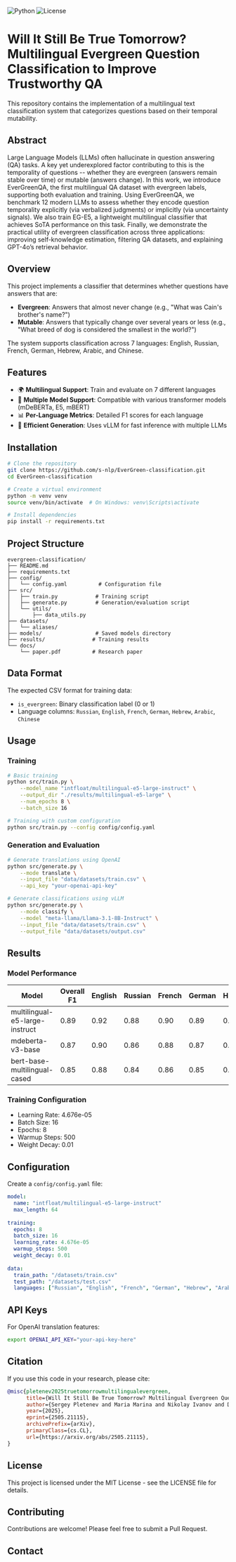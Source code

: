 ![Python](https://img.shields.io/badge/python-3.8+-blue.svg)
![License](https://img.shields.io/badge/license-MIT-green.svg)

# Will It Still Be True Tomorrow? Multilingual Evergreen Question Classification to Improve Trustworthy QA

This repository contains the implementation of a multilingual text classification system that categorizes questions based on their temporal mutability.

## Abstract

Large Language Models (LLMs) often hallucinate in question answering (QA) tasks. A key yet underexplored factor contributing to this is the temporality of questions -- whether they are evergreen (answers remain stable over time) or mutable (answers change). In this work, we introduce EverGreenQA, the first multilingual QA dataset with evergreen labels, supporting both evaluation and training.
Using EverGreenQA, we benchmark 12 modern LLMs to assess whether they encode question temporality explicitly (via verbalized judgments) or implicitly (via uncertainty signals). We also train EG-E5, a lightweight multilingual classifier that achieves SoTA performance on this task. Finally, we demonstrate the practical utility of evergreen classification across three applications: improving self-knowledge estimation, filtering QA datasets, and explaining GPT-4o’s retrieval behavior.

## Overview

This project implements a classifier that determines whether questions have answers that are:
- **Evergreen**: Answers that almost never change (e.g., "What was Cain's brother's name?")
- **Mutable**: Answers that typically change over several years or less (e.g., "What breed of dog is considered the smallest in the world?")

The system supports classification across 7 languages: English, Russian, French, German, Hebrew, Arabic, and Chinese.

## Features

- 🌍 **Multilingual Support**: Train and evaluate on 7 different languages
- 🤖 **Multiple Model Support**: Compatible with various transformer models (mDeBERTa, E5, mBERT)
- 📊 **Per-Language Metrics**: Detailed F1 scores for each language
- 🚀 **Efficient Generation**: Uses vLLM for fast inference with multiple LLMs

## Installation

```bash
# Clone the repository
git clone https://github.com/s-nlp/EverGreen-classification.git
cd EverGreen-classification

# Create a virtual environment
python -m venv venv
source venv/bin/activate  # On Windows: venv\Scripts\activate

# Install dependencies
pip install -r requirements.txt
```

## Project Structure

```
evergreen-classification/
├── README.md
├── requirements.txt
├── config/
│   └── config.yaml          # Configuration file
├── src/
│   ├── train.py            # Training script
│   ├── generate.py         # Generation/evaluation script
│   └── utils/
│       ├── data_utils.py
├── datasets/
│   └── aliases/           
├── models/                 # Saved models directory
├── results/               # Training results
└── docs/
    └── paper.pdf          # Research paper
```

## Data Format

The expected CSV format for training data:
- `is_evergreen`: Binary classification label (0 or 1)
- Language columns: `Russian`, `English`, `French`, `German`, `Hebrew`, `Arabic`, `Chinese`

## Usage

### Training

```bash
# Basic training
python src/train.py \
    --model_name "intfloat/multilingual-e5-large-instruct" \
    --output_dir "./results/multilingual-e5-large" \
    --num_epochs 8 \
    --batch_size 16

# Training with custom configuration
python src/train.py --config config/config.yaml
```

### Generation and Evaluation

```bash
# Generate translations using OpenAI
python src/generate.py \
    --mode translate \
    --input_file "data/datasets/train.csv" \
    --api_key "your-openai-api-key"

# Generate classifications using vLLM
python src/generate.py \
    --mode classify \
    --model "meta-llama/Llama-3.1-8B-Instruct" \
    --input_file "data/datasets/train.csv" \
    --output_file "data/datasets/output.csv"
```

## Results

### Model Performance

| Model | Overall F1 | English | Russian | French | German | Hebrew | Arabic | Chinese |
|-------|-----------|---------|---------|--------|--------|--------|--------|---------|
| multilingual-e5-large-instruct | 0.89 | 0.92 | 0.88 | 0.90 | 0.89 | 0.87 | 0.86 | 0.91 |
| mdeberta-v3-base | 0.87 | 0.90 | 0.86 | 0.88 | 0.87 | 0.85 | 0.84 | 0.89 |
| bert-base-multilingual-cased | 0.85 | 0.88 | 0.84 | 0.86 | 0.85 | 0.83 | 0.82 | 0.87 |

### Training Configuration

- Learning Rate: 4.676e-05
- Batch Size: 16
- Epochs: 8
- Warmup Steps: 500
- Weight Decay: 0.01

## Configuration

Create a `config/config.yaml` file:

```yaml
model:
  name: "intfloat/multilingual-e5-large-instruct"
  max_length: 64
  
training:
  epochs: 8
  batch_size: 16
  learning_rate: 4.676e-05
  warmup_steps: 500
  weight_decay: 0.01
  
data:
  train_path: "/datasets/train.csv"
  test_path: "/datasets/test.csv"
  languages: ["Russian", "English", "French", "German", "Hebrew", "Arabic", "Chinese"]
```

## API Keys

For OpenAI translation features:
```bash
export OPENAI_API_KEY="your-api-key-here"
```

## Citation

If you use this code in your research, please cite:

```bibtex
@misc{pletenev2025truetomorrowmultilingualevergreen,
      title={Will It Still Be True Tomorrow? Multilingual Evergreen Question Classification to Improve Trustworthy QA}, 
      author={Sergey Pletenev and Maria Marina and Nikolay Ivanov and Daria Galimzianova and Nikita Krayko and Mikhail Salnikov and Vasily Konovalov and Alexander Panchenko and Viktor Moskvoretskii},
      year={2025},
      eprint={2505.21115},
      archivePrefix={arXiv},
      primaryClass={cs.CL},
      url={https://arxiv.org/abs/2505.21115}, 
}
```

## License

This project is licensed under the MIT License - see the LICENSE file for details.

## Contributing

Contributions are welcome! Please feel free to submit a Pull Request.

## Contact

